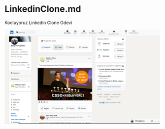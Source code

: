 # LinkedinClone.md
Kodluyoruz Linkedin Clone Odevi

![](https://github.com/barisdemirdoken/linkedinclone/blob/main/linkedinclone/assets/copy.PNG)
